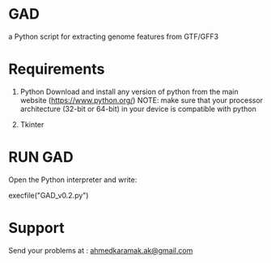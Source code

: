 # GAD

a Python script for extracting genome features from GTF/GFF3

# Requirements
1. Python
Download and install any version of python from the main website (https://www.python.org/)
NOTE: make sure that your processor architecture (32-bit or 64-bit) in your device is compatible with python

2. Tkinter

# RUN GAD
Open the Python interpreter and write:

execfile("GAD_v0.2.py")

# Support

Send your problems at : ahmedkaramak.ak@gmail.com
